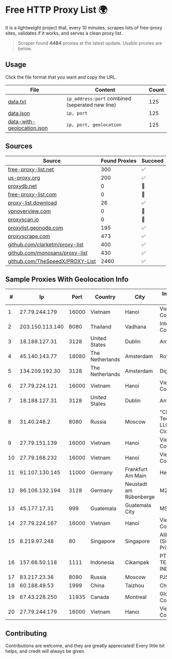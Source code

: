 
# Free HTTP Proxy List 🌍

It is a lightweight project that, every 10 minutes, scrapes lots of free-proxy sites, validates if it works, and serves a clean proxy list.


> Scraper found **4484** proxies at the latest update. Usable proxies are below.

## Usage

Click the file format that you want and copy the URL.


|File|Content|Count|
|----|-------|-----|
|[data.txt](https://raw.githubusercontent.com/themiralay/Proxy-List-World/master/data.txt)|`ip_address:port` combined (seperated new line)|125|
|[data.json](https://raw.githubusercontent.com/themiralay/Proxy-List-World/master/data.json)|`ip, port`|125|
|[data-with-geolocation.json](https://raw.githubusercontent.com/themiralay/Proxy-List-World/master/data-with-geolocation.json)|`ip, port, geolocation`|125|

## Sources

|Source|Found Proxies|Succeed|
|------|-------------|-------|
|[free-proxy-list.net](https://free-proxy-list.net)|300|✅|
|[us-proxy.org](https://www.us-proxy.org)|200|✅|
|[proxydb.net](http://proxydb.net)|0|🚫|
|[free-proxy-list.com](https://free-proxy-list.com/?page=&port=&type%5B%5D=http&type%5B%5D=https&up_time=0&search=Search)|0|🚫|
|[proxy-list.download](https://www.proxy-list.download/HTTP)|26|✅|
|[vpnoverview.com](https://vpnoverview.com/privacy/anonymous-browsing/free-proxy-servers)|0|🚫|
|[proxyscan.io](https://www.proxyscan.io)|0|🚫|
|[proxylist.geonode.com](https://proxylist.geonode.com/api/proxy-list?limit=300&page=1&sort_by=lastChecked&sort_type=desc&protocols=http,https)|195|✅|
|[proxyscrape.com](https://api.proxyscrape.com/v2/?request=displayproxies&protocol=http&timeout=10000&country=all&ssl=all&anonymity=all)|473|✅|
|[github.com/clarketm/proxy-list](https://raw.githubusercontent.com/clarketm/proxy-list/master/proxy-list-raw.txt)|400|✅|
|[github.com/monosans/proxy-list](https://raw.githubusercontent.com/monosans/proxy-list/main/proxies/http.txt)|430|✅|
|[github.com/TheSpeedX/PROXY-List](https://raw.githubusercontent.com/TheSpeedX/PROXY-List/master/http.txt)|2460|✅|


## Sample Proxies With Geolocation Info

|#|Ip|Port|Country|City|Internet Service Provider|
|-|--|----|-------|----|-------------------------|
|1|27.79.244.179|16000|Vietnam|Hanoi|Viettel Corporation|
|2|203.150.113.140|8080|Thailand|Vadhana|Internet Thailand Company Ltd.|
|3|18.188.127.31|3128|United States|Dublin|Amazon.com, Inc.|
|4|45.140.143.77|18080|The Netherlands|Amsterdam|RoyaleHosting BV|
|5|134.209.192.30|3128|The Netherlands|Amsterdam|DigitalOcean, LLC|
|6|27.79.224.121|16000|Vietnam|Hanoi|Viettel Corporation|
|7|18.188.127.31|3128|United States|Dublin|Amazon.com, Inc.|
|8|31.40.248.2|8080|Russia|Moscow|"Cloud Technologies" LLC trading as Cloud.ru|
|9|27.79.151.139|16000|Vietnam|Hanoi|Viettel Corporation|
|10|27.79.168.232|16000|Vietnam|Hanoi|Viettel Corporation|
|11|91.107.130.145|11000|Germany|Frankfurt Am Main|Hetzner Online AG|
|12|86.106.132.194|3128|Germany|Neustadt am Rübenberge|M247 Europe SRL|
|13|45.177.17.31|999|Guatemala|Guatemala City|MSW S.A.|
|14|27.79.224.167|16000|Vietnam|Hanoi|Viettel Corporation|
|15|8.219.97.248|80|Singapore|Singapore|Alibaba Cloud (Singapore) Private Limited|
|16|157.66.50.118|1111|Indonesia|Cikampek|PT BARAYA TELEKOMUNIKASI INDONESIA|
|17|83.217.23.36|8090|Russia|Moscow|PJSC Rostelecom|
|18|60.188.49.53|1999|China|Taizhou|Chinanet|
|19|67.43.228.250|11935|Canada|Montreal|GloboTech Communications|
|20|27.79.244.179|16000|Vietnam|Hanoi|Viettel Corporation|



## Contributing

Contributions are welcome, and they are greatly appreciated! Every
little bit helps, and credit will always be given.

